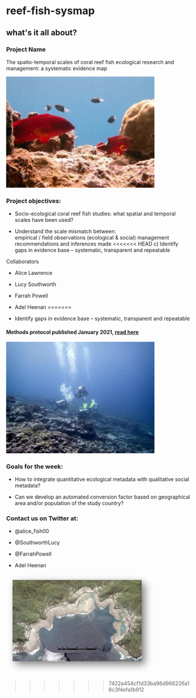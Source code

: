 # reef-fish-sysmap

## what's it all about?

### Project Name ###

The spatio-temporal scales of coral reef fish ecological research and management: a systematic evidence map

<img src="images/fish.JPG" height="50%" width="80%" />

### Project objectives: ### 

- Socio-ecological coral reef fish studies: what spatial and temporal scales have been used? 

- Understand the scale mismatch between:  
empirical / field observations (ecological & social)
management recommendations and inferences made
<<<<<<< HEAD
c) 	Identify gaps in evidence base – systematic, transparent and repeatable


Collaborators
- Alice Lawrence
- Lucy Southworth
- Farrah Powell
- Adel Heenan
=======

- Identify gaps in evidence base – systematic, transparent and repeatable


#### Methods protocol published January 2021, [read here](rdcu.be/cecKn) ####

<img src="images/divers.JPG" height="50%" width="80%" />

### Goals for the week: ### 

- How to integrate  quantitative ecological metadata with qualitative social metadata? 

- Can we develop an automated conversion factor based on geographical area and/or population of the study country?

### Contact us on Twitter at: ### 

- @alice_fish00

- @SouthworthLucy

- @FarrahPowell

- Adel Heenan

<img src="images/map.JPG" height="50%" width="80%" />


>>>>>>> 7422a454cf1d33ba96d966226a16c3f4efa1b912
